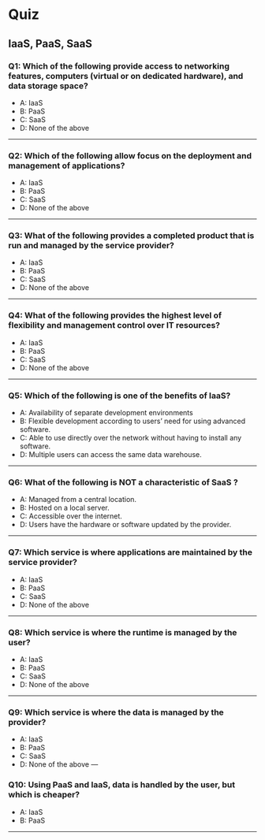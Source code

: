 # Quiz

## IaaS, PaaS, SaaS

### Q1: Which of the following provide access to networking features, computers (virtual or on dedicated hardware), and data storage space?
- A: IaaS
- B: PaaS
- C: SaaS
- D: None of the above
---

### Q2: Which of the following allow focus on the deployment and management of applications?
- A: IaaS
- B: PaaS
- C: SaaS
- D: None of the above
---

### Q3: What of the following provides a completed product that is run and managed by the service provider?
- A: IaaS
- B: PaaS
- C: SaaS
- D: None of the above
---

### Q4: What of the following provides the highest level of flexibility and management control over IT resources?
- A: IaaS
- B: PaaS
- C: SaaS
- D: None of the above
---

### Q5: Which of the following is one of the benefits of IaaS?
- A: Availability of separate development environments
- B: Flexible development according to users’ need for using advanced software.
- C: Able to use directly over the network without having to install any software.
- D: Multiple users can access the same data warehouse.
---

### Q6: What of the following is NOT a characteristic of SaaS ?
- A: Managed from a central location.
- B: Hosted on a local server.
- C: Accessible over the internet.
- D: Users have the hardware or software updated by the provider.
---

### Q7: Which service is where applications are maintained by the service provider? 
- A: IaaS
- B: PaaS
- C: SaaS
- D: None of the above
---

### Q8: Which service is where the runtime is managed by the user? 
- A: IaaS
- B: PaaS
- C: SaaS
- D: None of the above
---

### Q9: Which service is where the data is managed by the provider?
- A: IaaS
- B: PaaS
- C: SaaS
- D: None of the above
—

### Q10: Using PaaS and IaaS, data is handled by the user, but which is cheaper?
- A: IaaS
- B: PaaS
---
